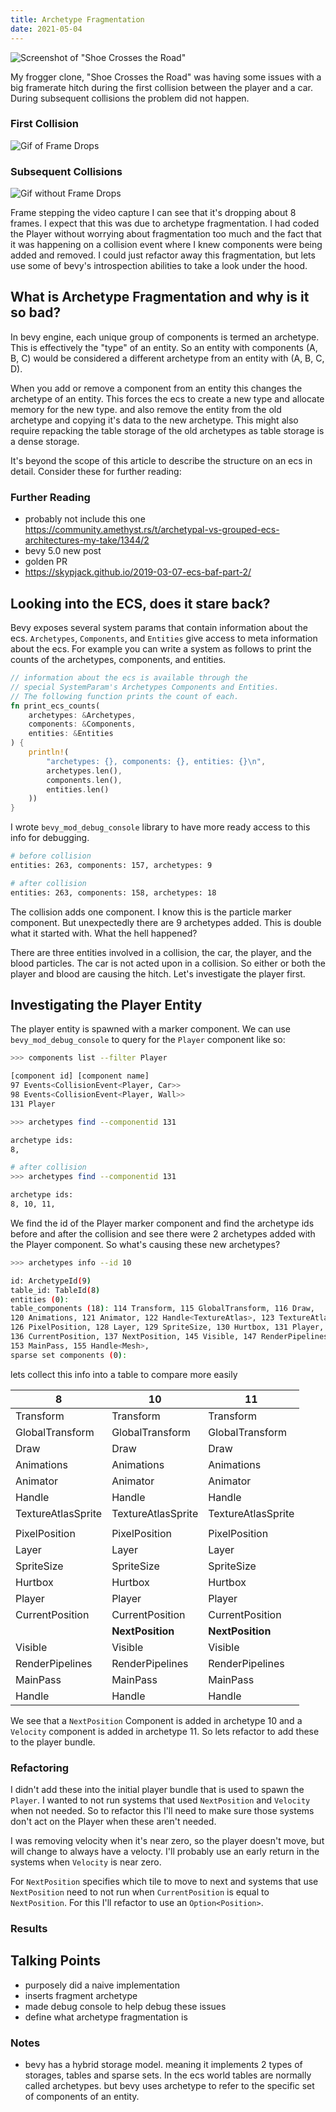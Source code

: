 ```yaml
---
title: Archetype Fragmentation
date: 2021-05-04
---
```

![Screenshot of "Shoe Crosses the Road"](/images/shoe-crosses-the-road.png)

My frogger clone, "Shoe Crosses the Road" was having some issues with a big framerate hitch during the first collision between the player and a car.  During subsequent collisions the problem did not happen.

### First Collision
![Gif of Frame Drops](/images/bad-crash-zoomed.gif) 

### Subsequent Collisions
![Gif without Frame Drops](/images/good-crash-zoomed.gif)

Frame stepping the video capture I can see that it's dropping about 8 frames. I expect that this was due to archetype fragmentation. I had coded the Player without worrying about fragmentation too much and the fact that it was happening on a collision event where I knew components were being added and removed.  I could just refactor away this fragmentation, but lets use some of bevy's introspection abilities to take a look under the hood.
## What is Archetype Fragmentation and why is it so bad?

In bevy engine, each unique group of components is termed an archetype.  This is effectively the "type" of an entity.  So an entity with components (A, B, C) would be considered a different archetype from an entity with (A, B, C, D).

When you add or remove a component from an entity this changes the archetype of an entity.  This forces the ecs to create a new type and allocate memory for the new type.  and also remove the entity from the old archetype  and copying it's data to the new archetype.  This might also require repacking the table storage of the old archetypes as table storage is a dense storage.

It's beyond the scope of this article to describe the structure on an ecs in detail.  Consider these for further reading:
### Further Reading
* probably not include this one https://community.amethyst.rs/t/archetypal-vs-grouped-ecs-architectures-my-take/1344/2
* bevy 5.0 new post
* golden PR
* https://skypjack.github.io/2019-03-07-ecs-baf-part-2/
## Looking into the ECS, does it stare back?

Bevy exposes several system params that contain information about the ecs. `Archetypes`, `Components`, and `Entities` give access to meta information about the ecs. For example you can write a system as follows to print the counts of the archetypes, components, and entities.

```rust
// information about the ecs is available through the 
// special SystemParam's Archetypes Components and Entities.  
// The following function prints the count of each.
fn print_ecs_counts(
    archetypes: &Archetypes, 
    components: &Components, 
    entities: &Entities
) {
    println!(
        "archetypes: {}, components: {}, entities: {}\n",
        archetypes.len(),
        components.len(),
        entities.len()
    ))
}
```

I wrote `bevy_mod_debug_console` library to have more ready access to this info for debugging.


```bash
# before collision
entities: 263, components: 157, archetypes: 9

# after collision
entities: 263, components: 158, archetypes: 18
```

The collision adds one component.  I know this is the particle marker component.  But unexpectedly there are 9 archetypes added.  This is double what it started with.  What the hell happened?

There are three entities involved in a collision, the car, the player, and the blood particles.  The car is not acted upon in a collision.  So either or both the player and blood are causing the hitch.  Let's investigate the player first.

## Investigating the Player Entity

The player entity is spawned with a marker component.  We can use `bevy_mod_debug_console` to query for the `Player` component like so:

```bash
>>> components list --filter Player

[component id] [component name]
97 Events<CollisionEvent<Player, Car>>
98 Events<CollisionEvent<Player, Wall>>
131 Player

>>> archetypes find --componentid 131

archetype ids:
8,

# after collision
>>> archetypes find --componentid 131

archetype ids:
8, 10, 11,
```

We find the id of the Player marker component and find the archetype ids before and after the collision and see there were 2 archetypes added with the Player component.  So what's causing these new archetypes?

```bash
>>> archetypes info --id 10

id: ArchetypeId(9)
table_id: TableId(8)
entities (0):
table_components (18): 114 Transform, 115 GlobalTransform, 116 Draw, 
120 Animations, 121 Animator, 122 Handle<TextureAtlas>, 123 TextureAtlasSprite, 
126 PixelPosition, 128 Layer, 129 SpriteSize, 130 Hurtbox, 131 Player, 
136 CurrentPosition, 137 NextPosition, 145 Visible, 147 RenderPipelines, 
153 MainPass, 155 Handle<Mesh>,
sparse set components (0):
```


lets collect this info into a table to compare more easily


|8  |10  |11 |
|---|---|---|
|Transform|Transform|Transform|
|GlobalTransform|GlobalTransform|GlobalTransform|
|Draw|Draw|Draw|
|Animations|Animations|Animations
|Animator|Animator|Animator
|Handle<TextureAtlas>|Handle<TextureAtlas>|Handle<TextureAtlas>|
|TextureAtlasSprite|TextureAtlasSprite|TextureAtlasSprite|
||||**Velocity**|
|PixelPosition|PixelPosition|PixelPosition|
|Layer|Layer|Layer|
|SpriteSize|SpriteSize|SpriteSize|
|Hurtbox|Hurtbox|Hurtbox|
|Player|Player|Player|
|CurrentPosition|CurrentPosition|CurrentPosition|
||**NextPosition**|**NextPosition**|
|Visible|Visible|Visible|
|RenderPipelines|RenderPipelines|RenderPipelines|
|MainPass|MainPass|MainPass|
|Handle<Mesh>|Handle<Mesh>|Handle<Mesh>|

We see that a `NextPosition` Component is added in archetype 10 and a `Velocity` component is added in archetype 11.  So lets refactor to add these to the player bundle.


### Refactoring

I didn't add these into the initial player bundle that is used to spawn the `Player`. I wanted to not run systems that used `NextPosition` and `Velocity` when not needed.  So to refactor this I'll need to make sure those systems don't act on the Player when these aren't needed.

I was removing velocity when it's near zero, so the player doesn't move, but will change to always have a velocty.  I'll probably use an early return in the systems when `Velocity` is near zero. 

For `NextPosition` specifies which tile to move to next and systems that use `NextPosition` need to not run when `CurrentPosition` is equal to `NextPosition`.  For this I'll refactor to use an `Option<Position>`.

### Results



## Talking Points
* purposely did a naive implementation
* inserts fragment archetype
* made debug console to help debug these issues
* define what archetype fragmentation is

### Notes
* bevy has a hybrid storage model.  meaning it implements 2 types of storages, tables and sparse sets.  In the ecs world tables are normally called archetypes. but bevy uses archetype to refer to the specific set of components of an entity.

